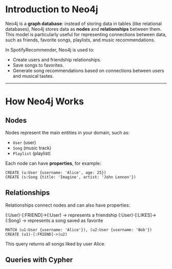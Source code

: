 # Introduction to Neo4j

Neo4j is a **graph database**: instead of storing data in tables (like relational databases), Neo4j stores data as **nodes** and **relationships** between them. This model is particularly useful for representing connections between data, such as friends, favorite songs, playlists, and music recommendations.  

In SpotifyRecommender, Neo4j is used to:
- Create users and friendship relationships.
- Save songs to favorites.
- Generate song recommendations based on connections between users and musical tastes.

---

# How Neo4j Works

## Nodes
Nodes represent the main entities in your domain, such as:
- `User` (user)
- `Song` (music track)
- `Playlist` (playlist)

Each node can have **properties**, for example:

```cypher
CREATE (u:User {username: 'Alice', age: 25})
CREATE (s:Song {title: 'Imagine', artist: 'John Lennon'})
```

## Relationships

Relationships connect nodes and can also have properties:

(:User)-[:FRIEND]->(:User) → represents a friendship
(:User)-[:LIKES]->(:Song) → represents a song saved as favorite
```
MATCH (u1:User {username: 'Alice'}), (u2:User {username: 'Bob'})
CREATE (u1)-[:FRIEND]->(u2)
```
This query returns all songs liked by user Alice.

## Queries with Cypher
